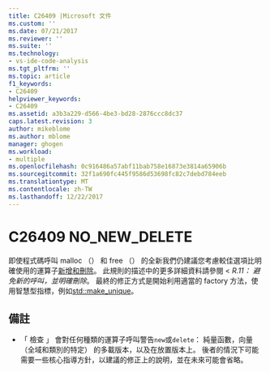 ```yaml
---
title: C26409 |Microsoft 文件
ms.custom: ''
ms.date: 07/21/2017
ms.reviewer: ''
ms.suite: ''
ms.technology:
- vs-ide-code-analysis
ms.tgt_pltfrm: ''
ms.topic: article
f1_keywords:
- C26409
helpviewer_keywords:
- C26409
ms.assetid: a3b3a229-d566-4be3-bd28-2876ccc8dc37
caps.latest.revision: 3
author: mikeblome
ms.author: mblome
manager: ghogen
ms.workload:
- multiple
ms.openlocfilehash: 0c916486a57abf11bab758e16873e3814a65906b
ms.sourcegitcommit: 32f1a690fc445f9586d53698fc82c7debd784eeb
ms.translationtype: MT
ms.contentlocale: zh-TW
ms.lasthandoff: 12/22/2017
---
```

# <a name="c26409-nonewdelete"></a>C26409 NO_NEW_DELETE
  即使程式碼呼叫 malloc （） 和 free （） 的全新我們仍建議您考慮較佳選項比明確使用的運算子[新增和刪除](/cpp/cpp/new-and-delete-operators)。 此規則的描述中的更多詳細資料請參閱 < *R.11： 避免新的呼叫，並明確刪除*。 最終的修正方式是開始利用適當的 factory 方法，使用智慧型指標，例如[std::make_unique](/cpp/standard-library/memory-functions#make_unique)。

## <a name="remarks"></a>備註
- 「 檢查 」 會對任何種類的運算子呼叫警告`new`或`delete`： 純量函數，向量 （全域和類別的特定） 的多載版本，以及在放置版本上。 後者的情況下可能需要一些核心指導方針，以建議的修正上的說明，並在未來可能會省略。
